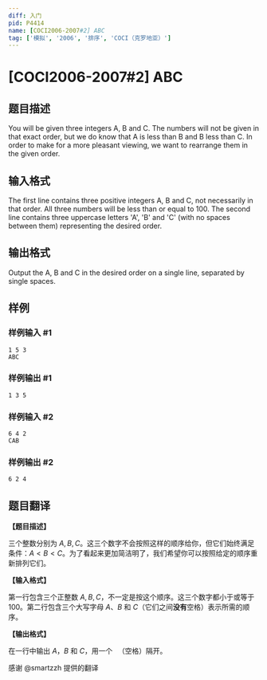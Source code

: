 ```yaml
---
diff: 入门
pid: P4414
name: [COCI2006-2007#2] ABC
tag: ['模拟', '2006', '排序', 'COCI（克罗地亚）']
---
```

# [COCI2006-2007#2] ABC
## 题目描述

You will be given three integers A, B and C. The numbers will not be given in that exact order, but we do know that A is less than B and B less than C.
In order to make for a more pleasant viewing, we want to rearrange them in the given order.
## 输入格式

The first line contains three positive integers A, B and C, not necessarily in that order. All three numbers will be less than or equal to 100.
The second line contains three uppercase letters 'A', 'B' and 'C' (with no spaces between them) representing the desired order.
## 输出格式

Output the A, B and C in the desired order on a single line, separated by single spaces.
## 样例

### 样例输入 #1
```
1 5 3
ABC
```
### 样例输出 #1
```
1 3 5
```
### 样例输入 #2
```
6 4 2
CAB
```
### 样例输出 #2
```
6 2 4
```
## 题目翻译

**【题目描述】**

三个整数分别为 $A,B,C$。这三个数字不会按照这样的顺序给你，但它们始终满足条件：$A < B < C$。为了看起来更加简洁明了，我们希望你可以按照给定的顺序重新排列它们。

**【输入格式】**

第一行包含三个正整数 $A,B,C$，不一定是按这个顺序。这三个数字都小于或等于 $100$。第二行包含三个大写字母 $A$、$B$ 和 $C$（它们之间**没有**空格）表示所需的顺序。

**【输出格式】**

在一行中输出 $A$，$B$ 和 $C$，用一个 ` `（空格）隔开。

感谢 @smartzzh 提供的翻译
